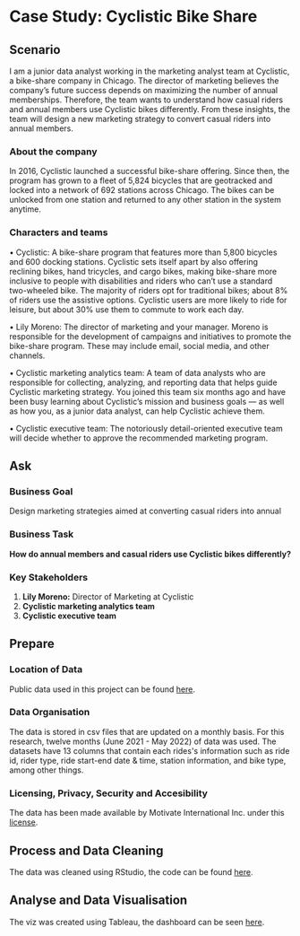 # Case Study: Cyclistic Bike Share
## Scenario
I am a junior data analyst working in the marketing analyst team at Cyclistic, a bike-share company in Chicago. The director of marketing believes the company’s future success depends on maximizing the number of annual memberships. Therefore, the team wants to understand how casual riders and annual members use Cyclistic bikes differently. From these insights, the team will design a new marketing strategy to convert casual riders into annual members. 
### About the company
In 2016, Cyclistic launched a successful bike-share offering. Since then, the program has grown to a fleet of 5,824 bicycles that are geotracked and locked into a network of 692 stations across Chicago. The bikes can be unlocked from one station and returned to any other station in the system anytime.
### Characters and teams
• Cyclistic: A bike-share program that features more than 5,800 bicycles and 600 docking stations. Cyclistic sets itself apart by also offering reclining bikes, hand tricycles, and cargo bikes, making bike-share more inclusive to people with disabilities and riders who can’t use a standard two-wheeled bike. The majority of riders opt for traditional bikes; about 8% of riders use the assistive options. Cyclistic users are more likely to ride for leisure, but about 30% use them to commute to work each day.

• Lily Moreno: The director of marketing and your manager. Moreno is responsible for the development of campaigns and initiatives to promote the bike-share program. These may include email, social media, and other channels.

• Cyclistic marketing analytics team: A team of data analysts who are responsible for collecting, analyzing, and reporting data that helps guide Cyclistic marketing strategy. You joined this team six months ago and have been busy learning about Cyclistic’s mission and business goals — as well as how you, as a junior data analyst, can help Cyclistic achieve them.

• Cyclistic executive team: The notoriously detail-oriented executive team will decide whether to approve the recommended marketing program.
## Ask
### Business Goal
Design marketing strategies aimed at converting casual riders into annual
### Business Task
**How do annual members and casual riders use Cyclistic bikes differently?**
### Key Stakeholders
1. **Lily Moreno:** Director of Marketing at Cyclistic
2. **Cyclistic marketing analytics team**
3. **Cyclistic executive team**
## Prepare
### Location of Data
Public data used in this project can be found [here](https://divvy-tripdata.s3.amazonaws.com/index.html).
### Data Organisation
The data is stored in csv files that are updated on a monthly basis. For this research, twelve months (June 2021 - May 2022) of data was used. The datasets have 13 columns that contain each rides's information such as ride id, rider type, ride start-end date & time, station information, and bike type, among other things.
### Licensing, Privacy, Security and Accesibility
The data has been made available by Motivate International Inc. under this [license](https://ride.divvybikes.com/data-license-agreement).
## Process and Data Cleaning
The data was cleaned using RStudio, the code can be found [here](https://github.com/joan-cyc/Google-Data-Analytics-Certificate-Case-Study/blob/main/Case%20Study%20R%20Code.Rmd).
## Analyse and Data Visualisation
The viz was created using Tableau, the dashboard can be seen [here](https://public.tableau.com/app/profile/joanc123/viz/GoogleDataAnalyticsCapstoneProjectCyclisticBikeShare/Dashboard1).
